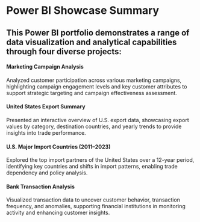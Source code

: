 # Power BI Showcase Summary
## This Power BI portfolio demonstrates a range of data visualization and analytical capabilities through four diverse projects:

#### Marketing Campaign Analysis
Analyzed customer participation across various marketing campaigns, highlighting campaign engagement levels and key customer attributes to support strategic targeting and campaign effectiveness assessment.

#### United States Export Summary
Presented an interactive overview of U.S. export data, showcasing export values by category, destination countries, and yearly trends to provide insights into trade performance.

#### U.S. Major Import Countries (2011–2023)
Explored the top import partners of the United States over a 12-year period, identifying key countries and shifts in import patterns, enabling trade dependency and policy analysis.

#### Bank Transaction Analysis
Visualized transaction data to uncover customer behavior, transaction frequency, and anomalies, supporting financial institutions in monitoring activity and enhancing customer insights.
